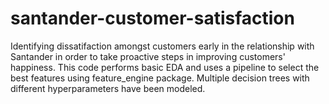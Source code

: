# santander-customer-satisfaction
Identifying dissatifaction amongst customers early in the relationship with Santander in order to take proactive steps in improving customers' happiness. 
This code performs basic EDA and uses a pipeline to select the best features using feature_engine package.
Multiple decision trees with different hyperparameters have been modeled.
